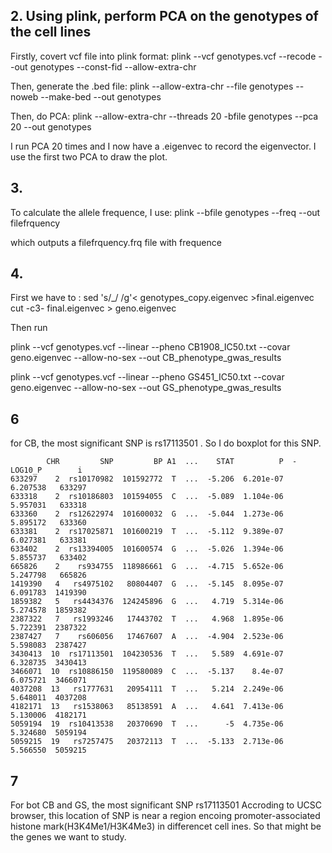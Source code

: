 ## 2. Using plink, perform PCA on the genotypes of the cell lines

Firstly, covert vcf file into plink format:
plink --vcf genotypes.vcf --recode --out genotypes --const-fid --allow-extra-chr

Then, generate the .bed file:
plink --allow-extra-chr --file genotypes --noweb --make-bed --out genotypes

Then, do PCA:
plink --allow-extra-chr --threads 20 -bfile genotypes --pca 20 --out genotypes

I run PCA 20 times and I now have a .eigenvec to record the eigenvector. I use the first two PCA to draw the plot.


## 3. 

To calculate the allele frequence, I use: 
plink --bfile genotypes --freq --out filefrquency

which outputs a filefrquency.frq file with frequence

## 4. 

First we have to :
sed 's/_/ /g'< genotypes_copy.eigenvec >final.eigenvec
cut -c3- final.eigenvec > geno.eigenvec


Then run

plink --vcf genotypes.vcf --linear --pheno CB1908_IC50.txt --covar geno.eigenvec --allow-no-sex --out CB_phenotype_gwas_results

plink --vcf genotypes.vcf --linear --pheno GS451_IC50.txt --covar geno.eigenvec --allow-no-sex --out GS_phenotype_gwas_results


## 6 

for CB, the most significant SNP is rs17113501 . So I do boxplot for this SNP.

            CHR         SNP         BP A1  ...    STAT          P  -LOG10_P        i
    633297    2  rs10170982  101592772  T  ...  -5.206  6.201e-07  6.207538   633297
    633318    2  rs10186803  101594055  C  ...  -5.089  1.104e-06  5.957031   633318
    633360    2  rs12622974  101600032  G  ...  -5.044  1.273e-06  5.895172   633360
    633381    2  rs17025871  101600219  T  ...  -5.112  9.389e-07  6.027381   633381
    633402    2  rs13394005  101600574  G  ...  -5.026  1.394e-06  5.855737   633402
    665826    2    rs934755  118986661  G  ...  -4.715  5.652e-06  5.247798   665826
    1419390   4   rs4975102   80804407  G  ...  -5.145  8.095e-07  6.091783  1419390
    1859382   5   rs4434376  124245896  G  ...   4.719  5.314e-06  5.274578  1859382
    2387322   7   rs1993246   17443702  T  ...   4.968  1.895e-06  5.722391  2387322
    2387427   7    rs606056   17467607  A  ...  -4.904  2.523e-06  5.598083  2387427
    3430413  10  rs17113501  104230536  T  ...   5.589  4.691e-07  6.328735  3430413
    3466071  10  rs10886150  119580089  C  ...  -5.137    8.4e-07  6.075721  3466071
    4037208  13   rs1777631   20954111  T  ...   5.214  2.249e-06  5.648011  4037208
    4182171  13   rs1538063   85138591  A  ...   4.641  7.413e-06  5.130006  4182171
    5059194  19  rs10413538   20370690  T  ...      -5  4.735e-06  5.324680  5059194
    5059215  19   rs7257475   20372113  T  ...  -5.133  2.713e-06  5.566550  5059215



## 7

For bot CB and GS, the most significant SNP rs17113501
Accroding to UCSC browser, this location of SNP is near a region encoing promoter-associated histone mark(H3K4Me1/H3K4Me3) in differencet cell ines.
So that might be the genes we want to study.
